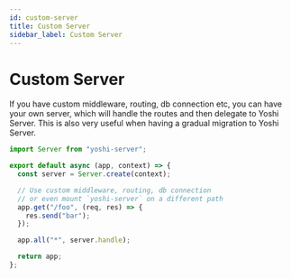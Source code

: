 ```yaml
---
id: custom-server
title: Custom Server
sidebar_label: Custom Server
---
```


# Custom Server

If you have custom middleware, routing, db connection etc, you can have your own server, which will handle the routes and then delegate to Yoshi Server. This is also very useful when having a gradual migration to Yoshi Server.

```js
import Server from "yoshi-server";

export default async (app, context) => {
  const server = Server.create(context);

  // Use custom middleware, routing, db connection
  // or even mount `yoshi-server` on a different path
  app.get("/foo", (req, res) => {
    res.send("bar");
  });

  app.all("*", server.handle);

  return app;
};
```
